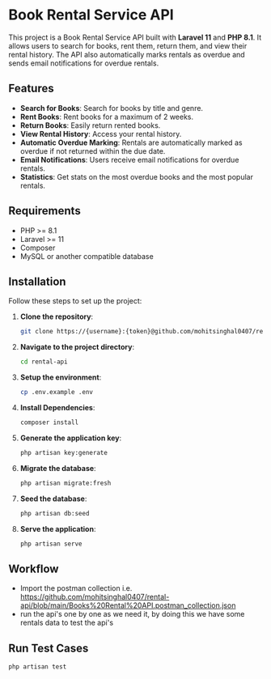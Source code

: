 # Book Rental Service API

This project is a Book Rental Service API built with **Laravel 11** and **PHP 8.1**. It allows users to search for books, rent them, return them, and view their rental history. The API also automatically marks rentals as overdue and sends email notifications for overdue rentals.

## Features

- **Search for Books**: Search for books by title and genre.
- **Rent Books**: Rent books for a maximum of 2 weeks.
- **Return Books**: Easily return rented books.
- **View Rental History**: Access your rental history.
- **Automatic Overdue Marking**: Rentals are automatically marked as overdue if not returned within the due date.
- **Email Notifications**: Users receive email notifications for overdue rentals.
- **Statistics**: Get stats on the most overdue books and the most popular rentals.

## Requirements

- PHP >= 8.1
- Laravel >= 11
- Composer
- MySQL or another compatible database

## Installation

Follow these steps to set up the project:

1. **Clone the repository**:
   ```bash
   git clone https://{username}:{token}@github.com/mohitsinghal0407/rental-api.git
2. **Navigate to the project directory**:
   ```bash  
   cd rental-api
3. **Setup the environment**:
   ```bash  
   cp .env.example .env
4. **Install Dependencies**:
   ```bash  
   composer install
5. **Generate the application key**:
   ```bash 
   php artisan key:generate
6. **Migrate the database**:
   ```bash 
   php artisan migrate:fresh
7. **Seed the database**:
   ```bash 
   php artisan db:seed
8. **Serve the application**:
   ```bash 
   php artisan serve

## Workflow

- Import the postman collection i.e. https://github.com/mohitsinghal0407/rental-api/blob/main/Books%20Rental%20API.postman_collection.json
- run the api's one by one as we need it, by doing this we have some rentals data to test the api's

## Run Test Cases
   ```bash 
   php artisan test
